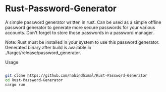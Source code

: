 # Rust-Password-Generator

A simple password generator written in rust. Can be used as a simple offline password generator to generate more secure passwords for your various accounts. Don't forget to store those passwords in a password manager.

Note: Rust must be installed in your system to use this password generator. Generated binary after build is available in ./target/release/password_generator.

Usage 

```bash

git clone https://github.com/nabindhimal/Rust-Password-Generator
cd Rust-Password-Generator
cargo run


